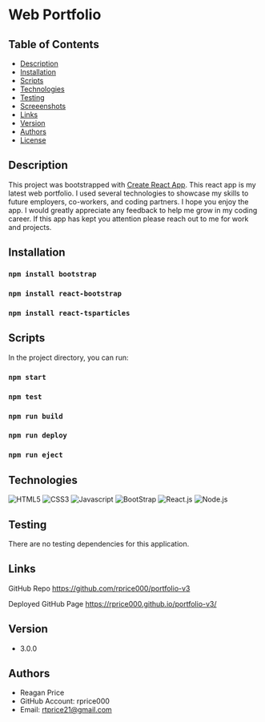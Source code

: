 # Web Portfolio

## Table of Contents
* [Description](#description)
* [Installation](#installation)
* [Scripts](#scripts)
* [Technologies](#technologies)
* [Testing](#testing)
* [Screeenshots](#screenshots)
* [Links](#links)
* [Version](#version)
* [Authors](#authors)
* [License](#license)


## Description
This project was bootstrapped with [Create React App](https://github.com/facebook/create-react-app).  This react app is my latest web portfolio.  I used several technologies to showcase my skills to future employers, co-workers, and coding partners.  I hope you enjoy the app.  I would greatly appreciate any feedback to help me grow in my coding career.  If this app has kept you attention please reach out to me for work and projects.


## Installation

### `npm install bootstrap`
### `npm install react-bootstrap`
### `npm install react-tsparticles`

## Scripts

In the project directory, you can run:

### `npm start`
### `npm test`
### `npm run build`
### `npm run deploy`
### `npm run eject`

## Technologies
![HTML5](https://img.shields.io/badge/-HTML5-cf250e?logo=html5&logoColor=white&style=plastic)
![CSS3](https://img.shields.io/badge/-CSS3-0817e2?logo=css3&logoColor=white&style=plastic)
![Javascript](https://img.shields.io/badge/-Javascript-F7DF1E?logo=javascript&logoColor=black&style=plastic)
![BootStrap](https://img.shields.io/badge/-BootStrap-530097?logo=bootstrap&logoColor=white&style=plastic)
![React.js](https://img.shields.io/badge/-React.js-61DAFB?logo=react.js&logoColor=black&style=plastic)
![Node.js](https://img.shields.io/badge/-Node.js-339933?logo=node.js&logoColor=white&style=plastic)

## Testing
There are no testing dependencies for this application.

## Links
GitHub Repo
https://github.com/rprice000/portfolio-v3

Deployed GitHub Page
https://rprice000.github.io/portfolio-v3/


## Version
- 3.0.0

## Authors
- Reagan Price
- GitHub Account: rprice000
- Email: rtprice21@gmail.com